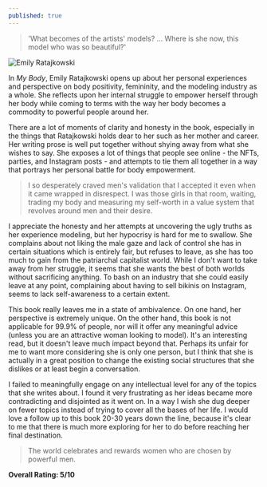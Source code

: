 ```yaml
---
published: true
---
```

> 'What becomes of the artists' models? ... Where is she now, this model who was so beautiful?'

![Emily Ratajkowski](https://assets.vogue.com/photos/618452a4f4b1074ed1a04c11/3:4/w_2400,h_3200,c_limit/BFA_33308_4514003.jpg)

In _My Body_, Emily Ratajkowski opens up about her personal experiences and perspective on body positivity, femininity, and the modeling industry as a whole. She reflects upon her internal struggle to empower herself through her body while coming to terms with the way her body becomes a commodity to powerful people around her.

There are a lot of moments of clarity and honesty in the book, especially in the things that Ratajkowski holds dear to her such as her mother and career. Her writing prose is well put together without shying away from what she wishes to say. She exposes a lot of things that people see online - the NFTs, parties, and Instagram posts - and attempts to tie them all together in a way that portrays her personal battle for body empowerment.

> I so desperately craved men's validation that I accepted it even when it came wrapped in disrespect. I was those girls in that room, waiting, trading my body and measuring my self-worth in a value system that revolves around men and their desire.

I appreciate the honesty and her attempts at uncovering the ugly truths as her experience modeling, but her hypocrisy is hard for me to swallow. She complains about not liking the male gaze and lack of control she has in certain situations which is entirely fair, but refuses to leave, as she has too much to gain from the patriarchal capitalist world. While I don't want to take away from her struggle, it seems that she wants the best of both worlds without sacrificing anything. To bash on an industry that she could easily leave at any point, complaining about having to sell bikinis on Instagram, seems to lack self-awareness to a certain extent.

This book really leaves me in a state of ambivalence. On one hand, her perspective is extremely unique. On the other hand, this book is not applicable for 99.9% of people, nor will it offer any meaningful advice (unless you are an attractive woman looking to model). It's an interesting read, but it doesn't leave much impact beyond that. Perhaps its unfair for me to want more considering she is only one person, but I think that she is actually in a great position to change the existing social structures that she dislikes or at least begin a conversation.

I failed to meaningfully engage on any intellectual level for any of the topics that she writes about. I found it very frustrating as her ideas became more contradicting and disjointed as it went on. In a way I wish she dug deeper on fewer topics instead of trying to cover all the bases of her life. I would love a follow up to this book 20-30 years down the line, because it's clear to me that there is much more exploring for her to do before reaching her final destination.

> The world celebrates and rewards women who are chosen by powerful men.

**Overall Rating: 5/10**
